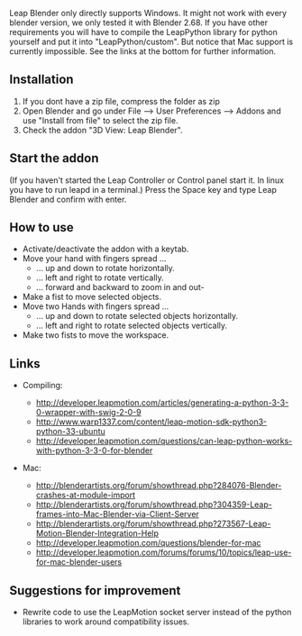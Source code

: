 ﻿Leap Blender only directly supports Windows. It might not work with every blender version, we only tested it with Blender 2.68.
If you have other requirements you will have to compile the LeapPython library for python yourself and put it into "LeapPython/custom".
But notice that Mac support is currently impossible. See the links at the bottom for further information.

Installation
--------------

1. If you dont have a zip file, compress the folder as zip
2. Open Blender and go under File --> User Preferences --> Addons and use "Install from file" to select the zip file.
3. Check the addon "3D View: Leap Blender".

Start the addon
--------------

(If you haven't started the Leap Controller or Control panel start it. In linux you have to run leapd in a terminal.)
Press the Space key and type Leap Blender and confirm with enter.

How to use
--------------

- Activate/deactivate the addon with a keytab.
- Move your hand with fingers spread ...
    - ... up and down to rotate horizontally.
    - ... left and right to rotate vertically.
    - ... forward and backward to zoom in and out-
- Make a fist to move selected objects.
- Move two Hands with fingers spread ...
    - ... up and down to rotate selected objects horizontally.
    - ... left and right to rotate selected objects vertically.
- Make two fists to move the workspace.

Links
--------------
- Compiling:
    - http://developer.leapmotion.com/articles/generating-a-python-3-3-0-wrapper-with-swig-2-0-9
    - http://www.warp1337.com/content/leap-motion-sdk-python3-python-33-ubuntu
    - http://developer.leapmotion.com/questions/can-leap-python-works-with-python-3-3-0-for-blender

- Mac:
    - http://blenderartists.org/forum/showthread.php?284076-Blender-crashes-at-module-import
    - http://blenderartists.org/forum/showthread.php?304359-Leap-frames-into-Mac-Blender-via-Client-Server
    - http://blenderartists.org/forum/showthread.php?273567-Leap-Motion-Blender-Integration-Help
    - http://developer.leapmotion.com/questions/blender-for-mac
    - http://developer.leapmotion.com/forums/forums/10/topics/leap-use-for-mac-blender-users

Suggestions for improvement
--------------
- Rewrite code to use the LeapMotion socket server instead of the python libraries to work around compatibility issues.
